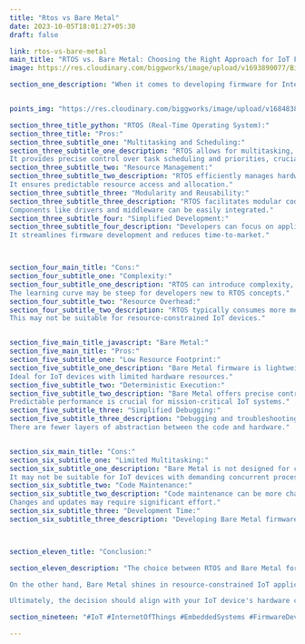 ```yaml
---
title: "Rtos vs Bare Metal"
date: 2023-10-05T18:01:27+05:30
draft: false

link: rtos-vs-bare-metal
main_title: "RTOS vs. Bare Metal: Choosing the Right Approach for IoT Firmware"
image: https://res.cloudinary.com/biggworks/image/upload/v1693890077/Biggworks%20PDF%20of%20Blogs/native___cross_platform_development_h2ddzm.png

section_one_description: "When it comes to developing firmware for Internet of Things (IoT) devices, one of the fundamental decisions you'll face is whether to use a Real-Time Operating System (RTOS) or adopt a Bare Metal approach. Both have their merits and are suitable for different IoT applications. Let's explore the pros and cons to help you make an informed choice."


points_img: "https://res.cloudinary.com/biggworks/image/upload/v1684838348/Group_11544_lwrsg0.png"

section_three_title_python: "RTOS (Real-Time Operating System):"
section_three_title: "Pros:"
section_three_subtitle_one: "Multitasking and Scheduling:"
section_three_subtitle_one_description: "RTOS allows for multitasking, enabling concurrent execution of multiple tasks or processes.
It provides precise control over task scheduling and priorities, crucial for real-time IoT applications."
section_three_subtitle_two: "Resource Management:"
section_three_subtitle_two_description: "RTOS efficiently manages hardware resources like memory and peripherals.
It ensures predictable resource access and allocation."
section_three_subtitle_three: "Modularity and Reusability:"
section_three_subtitle_three_description: "RTOS facilitates modular code development, promoting code reuse across projects.
Components like drivers and middleware can be easily integrated."
section_three_subtitle_four: "Simplified Development:"
section_three_subtitle_four_description: "Developers can focus on application-specific logic while the RTOS handles low-level tasks.
It streamlines firmware development and reduces time-to-market."



section_four_main_title: "Cons:"
section_four_subtitle_one: "Complexity:"
section_four_subtitle_one_description: "RTOS can introduce complexity, especially for small-scale IoT devices.
The learning curve may be steep for developers new to RTOS concepts."
section_four_subtitle_two: "Resource Overhead:"
section_four_subtitle_two_description: "RTOS typically consumes more memory and processing power than a Bare Metal approach.
This may not be suitable for resource-constrained IoT devices."


section_five_main_title_javascript: "Bare Metal:"
section_five_main_title: "Pros:"
section_five_subtitle_one: "Low Resource Footprint:"
section_five_subtitle_one_description: "Bare Metal firmware is lightweight and efficient in terms of memory and processing power usage.
Ideal for IoT devices with limited hardware resources."
section_five_subtitle_two: "Deterministic Execution:"
section_five_subtitle_two_description: "Bare Metal offers precise control over timing and execution, making it suitable for real-time applications.
Predictable performance is crucial for mission-critical IoT systems."
section_five_subtitle_three: "Simplified Debugging:"
section_five_subtitle_three_description: "Debugging and troubleshooting are typically more straightforward with Bare Metal.
There are fewer layers of abstraction between the code and hardware."


section_six_main_title: "Cons:"
section_six_subtitle_one: "Limited Multitasking:"
section_six_subtitle_one_description: "Bare Metal is not designed for complex multitasking scenarios.
It may not be suitable for IoT devices with demanding concurrent processes."
section_six_subtitle_two: "Code Maintenance:"
section_six_subtitle_two_description: "Code maintenance can be more challenging due to the absence of modular structures.
Changes and updates may require significant effort."
section_six_subtitle_three: "Development Time:"
section_six_subtitle_three_description: "Developing Bare Metal firmware can be time-consuming, as developers need to manage low-level details."



section_eleven_title: "Conclusion:"

section_eleven_description: "The choice between RTOS and Bare Metal for IoT firmware depends on your project's specific requirements and constraints. RTOS is a powerful choice for complex IoT devices with multitasking needs and where modularity is essential. It streamlines development but may be overkill for resource-constrained devices.

On the other hand, Bare Metal shines in resource-constrained IoT applications where determinism and low overhead are critical. While it may require more initial effort, it offers precise control over device behavior and is well-suited for real-time tasks.

Ultimately, the decision should align with your IoT device's hardware capabilities, performance demands, and the expertise of your development team. Both approaches have their place in the IoT ecosystem, and choosing the right one will contribute to the success of your IoT project."

section_nineteen: "#IoT #InternetOfThings #EmbeddedSystems #FirmwareDevelopment #IoTDevelopment #IoTTechnology #EmbeddedProgramming #IoTInnovation #ConnectedDevices #EmbeddedDesign #HardwareDesign #IoTProjects #EmbeddedSolutions #IoTIndustry #FirmwareEngineering #IoTDesign #WirelessCommunication #EmbeddedSoftware #IoTApplications #IoTSecurity"

---
```


